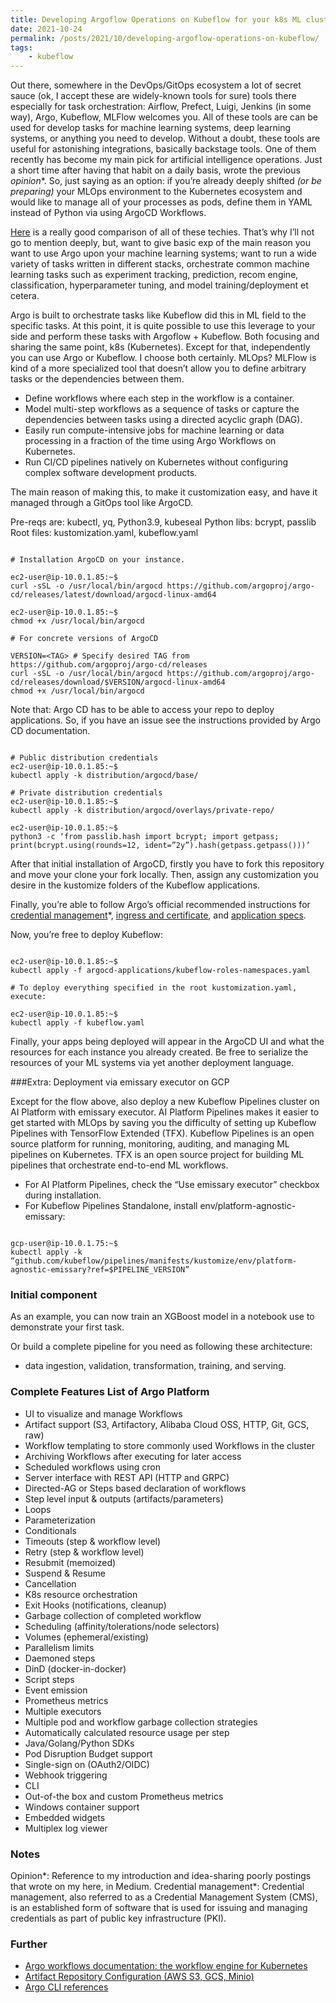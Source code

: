 ```yaml
---
title: Developing Argoflow Operations on Kubeflow for your k8s ML clusters
date: 2021-10-24
permalink: /posts/2021/10/developing-argoflow-operations-on-kubeflow/
tags:
    - kubeflow
---
```


Out there, somewhere in the DevOps/GitOps ecosystem a lot of secret sauce (ok, I accept these are widely-known tools for sure) tools there especially for task orchestration: Airflow, Prefect, Luigi, Jenkins (in some way), Argo, Kubeflow, MLFlow welcomes you. All of these tools are can be used for develop tasks for machine learning systems, deep learning systems, or anything you need to develop. Without a doubt, these tools are useful for astonishing integrations, basically backstage tools.
One of them recently has become my main pick for artificial intelligence operations. Just a short time after having that habit on a daily basis, wrote the previous *opinion**.
So, just saying as an option: if you’re already deeply shifted *(or be preparing)* your MLOps environment to the Kubernetes ecosystem and would like to manage all of your processes as pods, define them in YAML instead of Python via using ArgoCD Workflows.

[Here](https://www.datarevenue.com/en-blog/airflow-vs-luigi-vs-argo-vs-mlflow-vs-kubeflow) is a really good comparison of all of these techies. That’s why I’ll not go to mention deeply, but, want to give basic exp of the main reason you want to use Argo upon your machine learning systems; want to run a wide variety of tasks written in different stacks, orchestrate common machine learning tasks such as experiment tracking, prediction, recom engine, classification, hyperparameter tuning, and model training/deployment et cetera.

Argo is built to orchestrate tasks like Kubeflow did this in ML field to the specific tasks. At this point, it is quite possible to use this leverage to your side and perform these tasks with Argoflow + Kubeflow. Both focusing and sharing the same point, k8s (Kubernetes). Except for that, independently you can use Argo or Kubeflow. I choose both certainly. MLOps? MLFlow is kind of a more specialized tool that doesn’t allow you to define arbitrary tasks or the dependencies between them.

- Define workflows where each step in the workflow is a container.
- Model multi-step workflows as a sequence of tasks or capture the dependencies between tasks using a directed acyclic graph (DAG).
- Easily run compute-intensive jobs for machine learning or data processing in a fraction of the time using Argo Workflows on Kubernetes.
- Run CI/CD pipelines natively on Kubernetes without configuring complex software development products.

The main reason of making this, to make it customization easy, and have it managed through a GitOps tool like ArgoCD.

Pre-reqs are: kubectl, yq, Python3.9, kubeseal
Python libs: bcrypt, passlib
Root files: kustomization.yaml, kubeflow.yaml

```console

# Installation ArgoCD on your instance.

ec2-user@ip-10.0.1.85:~$
curl -sSL -o /usr/local/bin/argocd https://github.com/argoproj/argo-cd/releases/latest/download/argocd-linux-amd64

ec2-user@ip-10.0.1.85:~$
chmod +x /usr/local/bin/argocd

# For concrete versions of ArgoCD

VERSION=<TAG> # Specify desired TAG from https://github.com/argoproj/argo-cd/releases
curl -sSL -o /usr/local/bin/argocd https://github.com/argoproj/argo-cd/releases/download/$VERSION/argocd-linux-amd64
chmod +x /usr/local/bin/argocd
```

Note that: Argo CD has to be able to access your repo to deploy applications. So, if you have an issue see the instructions provided by Argo CD documentation.

```console

# Public distribution credentials
ec2-user@ip-10.0.1.85:~$
kubectl apply -k distribution/argocd/base/

# Private distribution credentials
ec2-user@ip-10.0.1.85:~$
kubectl apply -k distribution/argocd/overlays/private-repo/

ec2-user@ip-10.0.1.85:~$
python3 -c ‘from passlib.hash import bcrypt; import getpass; print(bcrypt.using(rounds=12, ident=”2y”).hash(getpass.getpass()))’

```

After that initial installation of ArgoCD, firstly you have to fork this repository and move your clone your fork locally. Then, assign any customization you desire in the kustomize folders of the Kubeflow applications.

Finally, you’re able to follow Argo’s official recommended instructions for [credential management](https://github.com/argoflow/argoflow#installing-kubeflow)*, [ingress and certificate](https://github.com/argoflow/argoflow#ingress-and-certificate), and [application specs](https://github.com/argoflow/argoflow#customizing-the-jupyter-web-app).

Now, you’re free to deploy Kubeflow:

```console

ec2-user@ip-10.0.1.85:~$
kubectl apply -f argocd-applications/kubeflow-roles-namespaces.yaml

# To deploy everything specified in the root kustomization.yaml, execute:

ec2-user@ip-10.0.1.85:~$
kubectl apply -f kubeflow.yaml

```

Finally, your apps being deployed will appear in the ArgoCD UI and what the resources for each instance you already created.
Be free to serialize the resources of your ML systems via yet another deployment language.

###Extra: Deployment via emissary executor on GCP

Except for the flow above, also deploy a new Kubeflow Pipelines cluster on AI Platform with emissary executor.
AI Platform Pipelines makes it easier to get started with MLOps by saving you the difficulty of setting up Kubeflow Pipelines with TensorFlow Extended (TFX). Kubeflow Pipelines is an open source platform for running, monitoring, auditing, and managing ML pipelines on Kubernetes. TFX is an open source project for building ML pipelines that orchestrate end-to-end ML workflows.

- For AI Platform Pipelines, check the “Use emissary executor” checkbox during installation.
- For Kubeflow Pipelines Standalone, install env/platform-agnostic-emissary:

```console

gcp-user@ip-10.0.1.75:~$
kubectl apply -k “github.com/kubeflow/pipelines/manifests/kustomize/env/platform-agnostic-emissary?ref=$PIPELINE_VERSION”

```

### Initial component

As an example, you can now train an XGBoost model in a notebook use to demonstrate your first task.

Or build a complete pipeline for you need as following these architecture:

- data ingestion, validation, transformation, training, and serving.

### Complete Features List of Argo Platform

- UI to visualize and manage Workflows
- Artifact support (S3, Artifactory, Alibaba Cloud OSS, HTTP, Git, GCS, raw)
- Workflow templating to store commonly used Workflows in the cluster
- Archiving Workflows after executing for later access
- Scheduled workflows using cron
- Server interface with REST API (HTTP and GRPC)
- Directed-AG or Steps based declaration of workflows
- Step level input & outputs (artifacts/parameters)
- Loops
- Parameterization
- Conditionals
- Timeouts (step & workflow level)
- Retry (step & workflow level)
- Resubmit (memoized)
- Suspend & Resume
- Cancellation
- K8s resource orchestration
- Exit Hooks (notifications, cleanup)
- Garbage collection of completed workflow
- Scheduling (affinity/tolerations/node selectors)
- Volumes (ephemeral/existing)
- Parallelism limits
- Daemoned steps
- DinD (docker-in-docker)
- Script steps
- Event emission
- Prometheus metrics
- Multiple executors
- Multiple pod and workflow garbage collection strategies
- Automatically calculated resource usage per step
- Java/Golang/Python SDKs
- Pod Disruption Budget support
- Single-sign on (OAuth2/OIDC)
- Webhook triggering
- CLI
- Out-of-the box and custom Prometheus metrics
- Windows container support
- Embedded widgets
- Multiplex log viewer

### Notes

Opinion*: Reference to my introduction and idea-sharing poorly postings that wrote on my here, in Medium.
Credential management*: Credential management, also referred to as a Credential Management System (CMS), is an established form of software that is used for issuing and managing credentials as part of public key infrastructure (PKI).

### Further

- [Argo workflows documentation: the workflow engine for Kubernetes](https://argoproj.github.io/argo-workflows/)
- [Artifact Repository Configuration (AWS S3, GCS, Minio)](https://github.com/argoproj/argo-workflows/blob/master/docs/configure-artifact-repository.md)
- [Argo CLI references](https://argoproj.github.io/argo-workflows/cli/argo/)
